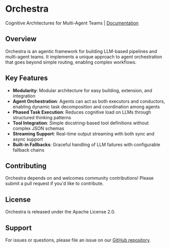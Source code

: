 # Orchestra

Cognitive Architectures for Multi-Agent Teams | [Documentation](https://docs.orchestra.org)

## Overview

Orchestra is an agentic framework for building LLM-based pipelines and multi-agent teams. It implements a unique approach to agent orchestration that goes beyond simple routing, enabling complex workflows.

## Key Features

- **Modularity**: Modular architecture for easy building, extension, and integration
- **Agent Orchestration**: Agents can act as both executors and conductors, enabling dynamic task decomposition and coordination among agents
- **Phased Task Execution**: Reduces cognitive load on LLMs through structured thinking patterns
- **Tool Integration**: Simple docstring-based tool definitions without complex JSON schemas
- **Streaming Support**: Real-time output streaming with both sync and async support
- **Built-in Fallbacks**: Graceful handling of LLM failures with configurable fallback chains

## Contributing

Orchestra depends on and welcomes community contributions! Please submit a pull request if you'd like to contribute.

## License

Orchestra is released under the Apache License 2.0.

## Support

For issues or questions, please file an issue on our [GitHub repository](https://github.com/mainframecomputer/orchestra).

